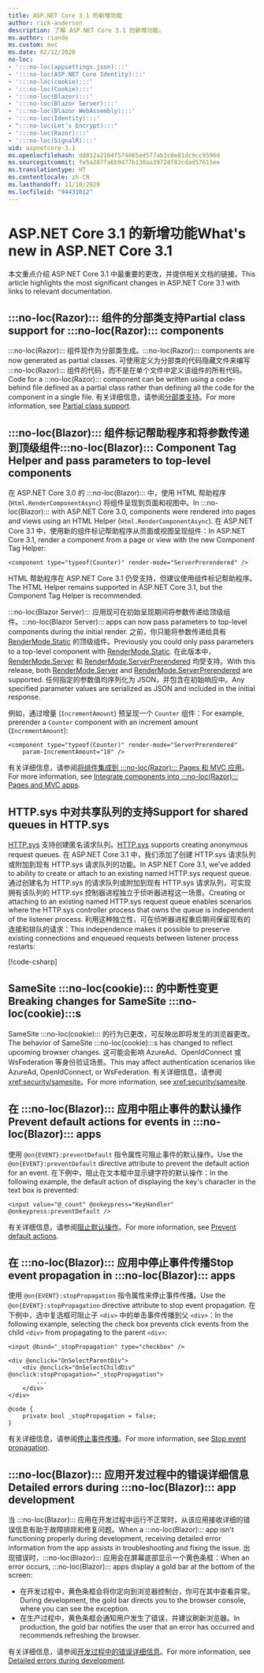 ```yaml
---
title: ASP.NET Core 3.1 的新增功能
author: rick-anderson
description: 了解 ASP.NET Core 3.1 的新增功能。
ms.author: riande
ms.custom: mvc
ms.date: 02/12/2020
no-loc:
- ':::no-loc(appsettings.json):::'
- ':::no-loc(ASP.NET Core Identity):::'
- ':::no-loc(cookie):::'
- ':::no-loc(Cookie):::'
- ':::no-loc(Blazor):::'
- ':::no-loc(Blazor Server):::'
- ':::no-loc(Blazor WebAssembly):::'
- ':::no-loc(Identity):::'
- ":::no-loc(Let's Encrypt):::"
- ':::no-loc(Razor):::'
- ':::no-loc(SignalR):::'
uid: aspnetcore-3.1
ms.openlocfilehash: dd012a2104f574865ed577ab3c0e81dc9cc9596d
ms.sourcegitcommit: fe5a287fa6b9477b130aa39728f82cdad57611ee
ms.translationtype: HT
ms.contentlocale: zh-CN
ms.lasthandoff: 11/10/2020
ms.locfileid: "94431012"
---
```

# <a name="whats-new-in-aspnet-core-31"></a><span data-ttu-id="5a079-103">ASP.NET Core 3.1 的新增功能</span><span class="sxs-lookup"><span data-stu-id="5a079-103">What's new in ASP.NET Core 3.1</span></span>

<span data-ttu-id="5a079-104">本文重点介绍 ASP.NET Core 3.1 中最重要的更改，并提供相关文档的链接。</span><span class="sxs-lookup"><span data-stu-id="5a079-104">This article highlights the most significant changes in ASP.NET Core 3.1 with links to relevant documentation.</span></span>

## <a name="partial-class-support-for-no-locrazor-components"></a><span data-ttu-id="5a079-105">:::no-loc(Razor)::: 组件的分部类支持</span><span class="sxs-lookup"><span data-stu-id="5a079-105">Partial class support for :::no-loc(Razor)::: components</span></span>

<span data-ttu-id="5a079-106">:::no-loc(Razor)::: 组件现作为分部类生成。</span><span class="sxs-lookup"><span data-stu-id="5a079-106">:::no-loc(Razor)::: components are now generated as partial classes.</span></span> <span data-ttu-id="5a079-107">可使用定义为分部类的代码隐藏文件来编写 :::no-loc(Razor)::: 组件的代码，而不是在单个文件中定义该组件的所有代码。</span><span class="sxs-lookup"><span data-stu-id="5a079-107">Code for a :::no-loc(Razor)::: component can be written using a code-behind file defined as a partial class rather than defining all the code for the component in a single file.</span></span> <span data-ttu-id="5a079-108">有关详细信息，请参阅[分部类支持](xref:blazor/components/index#partial-class-support)。</span><span class="sxs-lookup"><span data-stu-id="5a079-108">For more information, see [Partial class support](xref:blazor/components/index#partial-class-support).</span></span>

## <a name="no-locblazor-component-tag-helper-and-pass-parameters-to-top-level-components"></a><span data-ttu-id="5a079-109">:::no-loc(Blazor)::: 组件标记帮助程序和将参数传递到顶级组件</span><span class="sxs-lookup"><span data-stu-id="5a079-109">:::no-loc(Blazor)::: Component Tag Helper and pass parameters to top-level components</span></span>

<span data-ttu-id="5a079-110">在 ASP.NET Core 3.0 的 :::no-loc(Blazor)::: 中，使用 HTML 帮助程序 (`Html.RenderComponentAsync`) 将组件呈现到页面和视图中。</span><span class="sxs-lookup"><span data-stu-id="5a079-110">In :::no-loc(Blazor)::: with ASP.NET Core 3.0, components were rendered into pages and views using an HTML Helper (`Html.RenderComponentAsync`).</span></span> <span data-ttu-id="5a079-111">在 ASP.NET Core 3.1 中，使用新的组件标记帮助程序从页面或视图呈现组件：</span><span class="sxs-lookup"><span data-stu-id="5a079-111">In ASP.NET Core 3.1, render a component from a page or view with the new Component Tag Helper:</span></span>

```cshtml
<component type="typeof(Counter)" render-mode="ServerPrerendered" />
```

<span data-ttu-id="5a079-112">HTML 帮助程序在 ASP.NET Core 3.1 仍受支持，但建议使用组件标记帮助程序。</span><span class="sxs-lookup"><span data-stu-id="5a079-112">The HTML Helper remains supported in ASP.NET Core 3.1, but the Component Tag Helper is recommended.</span></span>

<span data-ttu-id="5a079-113">:::no-loc(Blazor Server)::: 应用现可在初始呈现期间将参数传递给顶级组件。</span><span class="sxs-lookup"><span data-stu-id="5a079-113">:::no-loc(Blazor Server)::: apps can now pass parameters to top-level components during the initial render.</span></span> <span data-ttu-id="5a079-114">之前，你只能将参数传递给具有 [RenderMode.Static](xref:Microsoft.AspNetCore.Mvc.Rendering.RenderMode.Static) 的顶级组件。</span><span class="sxs-lookup"><span data-stu-id="5a079-114">Previously you could only pass parameters to a top-level component with [RenderMode.Static](xref:Microsoft.AspNetCore.Mvc.Rendering.RenderMode.Static).</span></span> <span data-ttu-id="5a079-115">在此版本中，[RenderMode.Server](xref:Microsoft.AspNetCore.Mvc.Rendering.RenderMode.Server) 和 [RenderMode.ServerPrerendered](xref:Microsoft.AspNetCore.Mvc.Rendering.RenderMode.ServerPrerendered) 均受支持。</span><span class="sxs-lookup"><span data-stu-id="5a079-115">With this release, both [RenderMode.Server](xref:Microsoft.AspNetCore.Mvc.Rendering.RenderMode.Server) and [RenderMode.ServerPrerendered](xref:Microsoft.AspNetCore.Mvc.Rendering.RenderMode.ServerPrerendered) are supported.</span></span> <span data-ttu-id="5a079-116">任何指定的参数值均序列化为 JSON，并包含在初始响应中。</span><span class="sxs-lookup"><span data-stu-id="5a079-116">Any specified parameter values are serialized as JSON and included in the initial response.</span></span>

<span data-ttu-id="5a079-117">例如，通过增量 (`IncrementAmount`) 预呈现一个 `Counter` 组件：</span><span class="sxs-lookup"><span data-stu-id="5a079-117">For example, prerender a `Counter` component with an increment amount (`IncrementAmount`):</span></span>

```cshtml
<component type="typeof(Counter)" render-mode="ServerPrerendered" 
    param-IncrementAmount="10" />
```

<span data-ttu-id="5a079-118">有关详细信息，请参阅[将组件集成到 :::no-loc(Razor)::: Pages 和 MVC 应用](xref:blazor/components/prerendering-and-integration)。</span><span class="sxs-lookup"><span data-stu-id="5a079-118">For more information, see [Integrate components into :::no-loc(Razor)::: Pages and MVC apps](xref:blazor/components/prerendering-and-integration).</span></span>

## <a name="support-for-shared-queues-in-httpsys"></a><span data-ttu-id="5a079-119">HTTP.sys 中对共享队列的支持</span><span class="sxs-lookup"><span data-stu-id="5a079-119">Support for shared queues in HTTP.sys</span></span>

<span data-ttu-id="5a079-120">[HTTP.sys](xref:fundamentals/servers/httpsys) 支持创建匿名请求队列。</span><span class="sxs-lookup"><span data-stu-id="5a079-120">[HTTP.sys](xref:fundamentals/servers/httpsys) supports creating anonymous request queues.</span></span> <span data-ttu-id="5a079-121">在 ASP.NET Core 3.1 中，我们添加了创建 HTTP.sys 请求队列或附加到现有 HTTP.sys 请求队列的功能。</span><span class="sxs-lookup"><span data-stu-id="5a079-121">In ASP.NET Core 3.1, we've added to ability to create or attach to an existing named HTTP.sys request queue.</span></span> <span data-ttu-id="5a079-122">通过创建名为 HTTP.sys 的请求队列或附加到现有 HTTP.sys 请求队列，可实现拥有该队列的 HTTP.sys 控制器进程独立于侦听器进程这一场景。</span><span class="sxs-lookup"><span data-stu-id="5a079-122">Creating or attaching to an existing named HTTP.sys request queue enables scenarios where the HTTP.sys controller process that owns the queue is independent of the listener process.</span></span> <span data-ttu-id="5a079-123">利用这种独立性，可在侦听器进程重启期间保留现有的连接和排队的请求：</span><span class="sxs-lookup"><span data-stu-id="5a079-123">This independence makes it possible to preserve existing connections and enqueued requests between listener process restarts:</span></span>

[!code-csharp[](sample/Program.cs?name=snippet)]

## <a name="breaking-changes-for-samesite-no-loccookies"></a><span data-ttu-id="5a079-124">SameSite :::no-loc(cookie)::: 的中断性变更</span><span class="sxs-lookup"><span data-stu-id="5a079-124">Breaking changes for SameSite :::no-loc(cookie):::s</span></span>

<span data-ttu-id="5a079-125">SameSite :::no-loc(cookie)::: 的行为已更改，可反映出即将发生的浏览器更改。</span><span class="sxs-lookup"><span data-stu-id="5a079-125">The behavior of SameSite :::no-loc(cookie):::s has changed to reflect upcoming browser changes.</span></span> <span data-ttu-id="5a079-126">这可能会影响 AzureAd、OpenIdConnect 或 WsFederation 等身份验证场景。</span><span class="sxs-lookup"><span data-stu-id="5a079-126">This may affect authentication scenarios like AzureAd, OpenIdConnect, or WsFederation.</span></span> <span data-ttu-id="5a079-127">有关详细信息，请参阅 <xref:security/samesite>。</span><span class="sxs-lookup"><span data-stu-id="5a079-127">For more information, see <xref:security/samesite>.</span></span>

## <a name="prevent-default-actions-for-events-in-no-locblazor-apps"></a><span data-ttu-id="5a079-128">在 :::no-loc(Blazor)::: 应用中阻止事件的默认操作</span><span class="sxs-lookup"><span data-stu-id="5a079-128">Prevent default actions for events in :::no-loc(Blazor)::: apps</span></span>

<span data-ttu-id="5a079-129">使用 `@on{EVENT}:preventDefault` 指令属性可阻止事件的默认操作。</span><span class="sxs-lookup"><span data-stu-id="5a079-129">Use the `@on{EVENT}:preventDefault` directive attribute to prevent the default action for an event.</span></span> <span data-ttu-id="5a079-130">在下例中，阻止在文本框中显示键字符的默认操作：</span><span class="sxs-lookup"><span data-stu-id="5a079-130">In the following example, the default action of displaying the key's character in the text box is prevented:</span></span>

```razor
<input value="@_count" @onkeypress="KeyHandler" @onkeypress:preventDefault />
```

<span data-ttu-id="5a079-131">有关详细信息，请参阅[阻止默认操作](xref:blazor/components/event-handling#prevent-default-actions)。</span><span class="sxs-lookup"><span data-stu-id="5a079-131">For more information, see [Prevent default actions](xref:blazor/components/event-handling#prevent-default-actions).</span></span>

## <a name="stop-event-propagation-in-no-locblazor-apps"></a><span data-ttu-id="5a079-132">在 :::no-loc(Blazor)::: 应用中停止事件传播</span><span class="sxs-lookup"><span data-stu-id="5a079-132">Stop event propagation in :::no-loc(Blazor)::: apps</span></span>

<span data-ttu-id="5a079-133">使用 `@on{EVENT}:stopPropagation` 指令属性来停止事件传播。</span><span class="sxs-lookup"><span data-stu-id="5a079-133">Use the `@on{EVENT}:stopPropagation` directive attribute to stop event propagation.</span></span> <span data-ttu-id="5a079-134">在下例中，选中复选框可阻止子 `<div>` 中的单击事件传播到父 `<div>`：</span><span class="sxs-lookup"><span data-stu-id="5a079-134">In the following example, selecting the check box prevents click events from the child `<div>` from propagating to the parent `<div>`:</span></span>

```razor
<input @bind="_stopPropagation" type="checkbox" />

<div @onclick="OnSelectParentDiv">
    <div @onclick="OnSelectChildDiv" @onclick:stopPropagation="_stopPropagation">
        ...
    </div>
</div>

@code {
    private bool _stopPropagation = false;
}
```

<span data-ttu-id="5a079-135">有关详细信息，请参阅[停止事件传播](xref:blazor/components/event-handling#stop-event-propagation)。</span><span class="sxs-lookup"><span data-stu-id="5a079-135">For more information, see [Stop event propagation](xref:blazor/components/event-handling#stop-event-propagation).</span></span>

## <a name="detailed-errors-during-no-locblazor-app-development"></a><span data-ttu-id="5a079-136">:::no-loc(Blazor)::: 应用开发过程中的错误详细信息</span><span class="sxs-lookup"><span data-stu-id="5a079-136">Detailed errors during :::no-loc(Blazor)::: app development</span></span>

<span data-ttu-id="5a079-137">当 :::no-loc(Blazor)::: 应用在开发过程中运行不正常时，从该应用接收详细的错误信息有助于故障排除和修复问题。</span><span class="sxs-lookup"><span data-stu-id="5a079-137">When a :::no-loc(Blazor)::: app isn't functioning properly during development, receiving detailed error information from the app assists in troubleshooting and fixing the issue.</span></span> <span data-ttu-id="5a079-138">出现错误时，:::no-loc(Blazor)::: 应用会在屏幕底部显示一个黄色条框：</span><span class="sxs-lookup"><span data-stu-id="5a079-138">When an error occurs, :::no-loc(Blazor)::: apps display a gold bar at the bottom of the screen:</span></span>

* <span data-ttu-id="5a079-139">在开发过程中，黄色条框会将你定向到浏览器控制台，你可在其中查看异常。</span><span class="sxs-lookup"><span data-stu-id="5a079-139">During development, the gold bar directs you to the browser console, where you can see the exception.</span></span>
* <span data-ttu-id="5a079-140">在生产过程中，黄色条框会通知用户发生了错误，并建议刷新浏览器。</span><span class="sxs-lookup"><span data-stu-id="5a079-140">In production, the gold bar notifies the user that an error has occurred and recommends refreshing the browser.</span></span>

<span data-ttu-id="5a079-141">有关详细信息，请参阅[开发过程中的错误详细信息](xref:blazor/fundamentals/handle-errors#detailed-errors-during-development)。</span><span class="sxs-lookup"><span data-stu-id="5a079-141">For more information, see [Detailed errors during development](xref:blazor/fundamentals/handle-errors#detailed-errors-during-development).</span></span>

